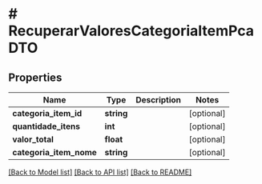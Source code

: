 # # RecuperarValoresCategoriaItemPcaDTO

## Properties

Name | Type | Description | Notes
------------ | ------------- | ------------- | -------------
**categoria_item_id** | **string** |  | [optional]
**quantidade_itens** | **int** |  | [optional]
**valor_total** | **float** |  | [optional]
**categoria_item_nome** | **string** |  | [optional]

[[Back to Model list]](../../README.md#models) [[Back to API list]](../../README.md#endpoints) [[Back to README]](../../README.md)
